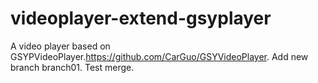 # videoplayer-extend-gsyplayer
A video player based on GSYPVideoPlayer.https://github.com/CarGuo/GSYVideoPlayer.
Add new branch branch01.
Test merge.
